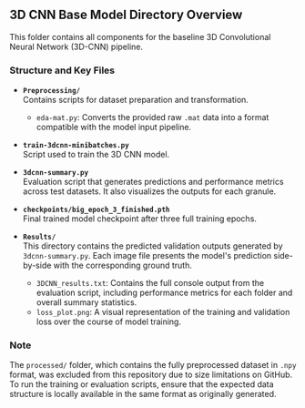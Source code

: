 ## 3D CNN Base Model Directory Overview

This folder contains all components for the baseline 3D Convolutional Neural Network (3D-CNN) pipeline.

### Structure and Key Files

- **`Preprocessing/`**  
  Contains scripts for dataset preparation and transformation.  
  - `eda-mat.py`: Converts the provided raw `.mat` data into a format compatible with the model input pipeline.

- **`train-3dcnn-minibatches.py`**  
  Script used to train the 3D CNN model.

- **`3dcnn-summary.py`**  
  Evaluation script that generates predictions and performance metrics across test datasets. It also visualizes the outputs for each granule.

- **`checkpoints/big_epoch_3_finished.pth`**  
  Final trained model checkpoint after three full training epochs.

- **`Results/`**  
  This directory contains the predicted validation outputs generated by `3dcnn-summary.py`. Each image file presents the model's prediction side-by-side with the corresponding ground truth.  
  - `3DCNN_results.txt`: Contains the full console output from the evaluation script, including performance metrics for each folder and overall summary statistics.  
  - `loss_plot.png`: A visual representation of the training and validation loss over the course of model training.

### Note

The `processed/` folder, which contains the fully preprocessed dataset in `.npy` format, was excluded from this repository due to size limitations on GitHub. To run the training or evaluation scripts, ensure that the expected data structure is locally available in the same format as originally generated.

